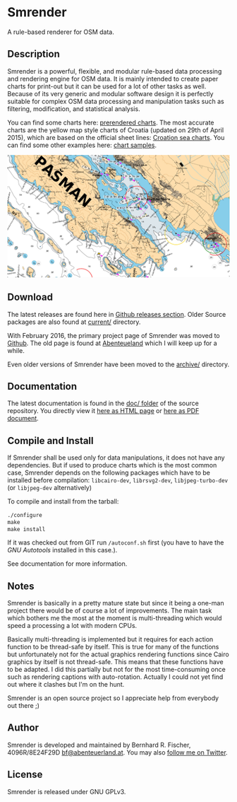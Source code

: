 # Smrender

A rule-based renderer for OSM data.

## Description

Smrender is a powerful, flexible, and modular rule-based data processing and rendering engine for
OSM data. It is mainly intended to create paper charts for print-out but it can
be used for a lot of other tasks as well. Because of its very generic
and modular software design it is perfectly suitable for complex OSM data
processing and manipulation tasks such as filtering, modification, and
statistical analysis.

You can find some charts here: [prerendered
charts](https://www.abenteuerland.at/download/smrender/charts/).  The most
accurate charts are the yellow map style charts of Croatia (updated on 29th of
April 2015), which are based on the official sheet lines: [Croation sea
charts](https://www.abenteuerland.at/download/smrender/charts/croatia/yellow_map/PDF/).
You can find some other examples here: [chart
samples](https://www.abenteuerland.at/download/smrender/samples/).

![sample_cutout.jpg](doc/sample_cutout.jpg)

## Download

The latest releases are found here in [Github releases section](https://github.com/rahra/smrender/releases).
Older Source packages are also found at
[current/](https://www.abenteuerland.at/download/smrender/current/) directory.

With February 2016, the primary project page of Smrender was moved to
[Github](https://github.com/rahra/smrender). The old page is found at
[Abenteueland](http://www.abenteuerland.at/smrender/) which I will keep up for
a while.

Even older versions of Smrender have been moved to the [archive/](https://www.abenteuerland.at/download/smrender/archive/) directory.

## Documentation

The latest documentation is found in the [doc/
folder](https://github.com/rahra/smrender/tree/master/doc) of the source
repository. You directly view it [here as HTML
page](https://htmlpreview.github.io/?https://github.com/rahra/smrender/blob/master/doc/smrender.html)
or [here as PDF
document](https://github.com/rahra/smrender/raw/master/doc/smrender.pdf).

## Compile and Install

If Smrender shall be used only for data manipulations, it does not have any
dependencies. But if used to produce charts which is the most common case,
Smrender depends on the following packages which have to be installed before
compilation:
`libcairo-dev`, `librsvg2-dev`, `libjpeg-turbo-dev` (or `libjpeg-dev` alternatively)

To compile and install from the tarball:
```Shell
./configure
make
make install
```

If it was checked out from GIT run `/autoconf.sh` first (you have to
have the *GNU Autotools* installed in this case.).

See documentation for more information.

## Notes

Smrender is basically in a pretty mature state but since it being a one-man
project there would be of course a lot of improvements. The main task which
bothers me the most at the moment is multi-threading which would speed a
processing a lot with modern CPUs.

Basically multi-threading is implemented but it requires for each action
function to be thread-safe by itself. This is true for many of the functions
but unfortunately not for the actual graphics rendering functions since Cairo
graphics by itself is not thread-safe. This means that these functions have to
be adapted. I did this partially but not for the most time-consuming once such
as rendering captions with auto-rotation. Actually I could not yet find out
where it clashes but I'm on the hunt.

Smrender is an open source project so I appreciate help from everybody out there ;)

## Author

Smrender is developed and maintained by Bernhard R. Fischer, 4096R/8E24F29D <bf@abenteuerland.at>.
You may also [follow me on Twitter](http://twitter.com/_Rahra_).

## License

Smrender is released under GNU GPLv3.


